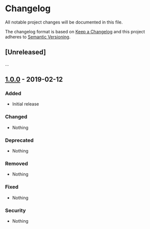 # Changelog

All notable project changes will be documented in this file.

The changelog format is based on [Keep a Changelog](http://keepachangelog.com/en/1.0.0/) and this project adheres to [Semantic Versioning](http://semver.org/spec/v2.0.0.html).

## [Unreleased]

...

## [1.0.0](https://github.com/imliam/php-indefinite-article/releases/tag/v1.0.0) - 2019-02-12

### Added
- Initial release

### Changed
- Nothing

### Deprecated
- Nothing

### Removed
- Nothing

### Fixed
- Nothing

### Security
- Nothing
